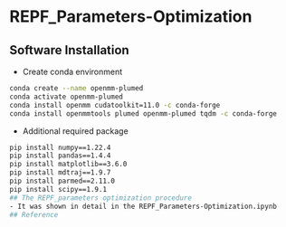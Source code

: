 # REPF_Parameters-Optimization 
## Software Installation 
- Create conda environment
```sh 
conda create --name openmm-plumed
conda activate openmm-plumed
conda install openmm cudatoolkit=11.0 -c conda-forge
conda install openmmtools plumed openmm-plumed tqdm -c conda-forge
```
- Additional required package
```sh 
pip install numpy==1.22.4
pip install pandas==1.4.4
pip install matplotlib==3.6.0
pip install mdtraj==1.9.7 
pip install parmed==2.11.0
pip install scipy==1.9.1
## The REPF_parameters optimization procedure
- It was shown in detail in the REPF_Parameters-Optimization.ipynb
## Reference
